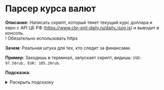
# **Парсер курса валют**  

**Описание**: Написать скрипт, который тянет текущий курс доллара и евро с API ЦБ РФ (https://www.cbr-xml-daily.ru/daily_json.js) и выводит в консоль.  
! Обязательно использовать https

**Зачем**: Реальная штука для тех, кто следит за финансами.  

**Пример**: Заходишь в терминал, запускает скрипт, видишь: `USD: 97.50rub, EUR: 105.20rub`.  

**Подсказка**:  
    <details>
    <summary>Раскрыть подсказку</summary>
Для получения данных используй библиотеку для работы с сетью. Лучший выбор — `httpx`, ставится так:  
```bash
pip install httpx  
# подробнее почитать можно тут https://www.python-httpx.org/
```

Используй метод `.get()` для запроса данных 
`.json()` для преобразования ответа в JSON.  

</details>